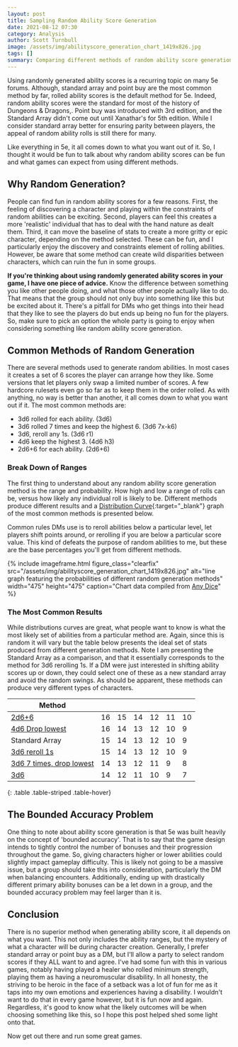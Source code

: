 ```yaml
---
layout: post
title: Sampling Random Ability Score Generation
date: 2021-08-12 07:30
category: Analysis
author: Scott Turnbull
image: /assets/img/abilityscore_generation_chart_1419x826.jpg
tags: []
summary: Comparing different methods of random ability score generation in your 5th edition game.
---
```


Using randomly generated ability scores is a recurring topic on many 5e forums. Although, standard array and point buy are the most common method by far, rolled ability scores is the default method for 5e. Indeed, random ability scores were the standard for most of the history of Dungeons & Dragons,. Point buy was introduced with 3rd edition, and the Standard Array didn't come out until Xanathar's for 5th edition. While I consider standard array better for ensuring parity between players, the appeal of random ability rolls is still there for many.

Like everything in 5e, it all comes down to what you want out of it.  So, I thought it would be fun to talk about why random ability scores can be fun and what games can expect from using different methods. 

## Why Random Generation?
People can find fun in random ability scores for a few reasons. First, the feeling of discovering a character and playing within the constraints of random abilities can be exciting.  Second, players can feel this creates a more 'realistic' individual that has to deal with the hand nature as dealt them. Third, it can move the baseline of stats to create a more gritty or epic character, depending on the method selected. These can be fun, and I particularly enjoy the discovery and constraints element of rolling abilities. However, be aware that some method can create wild disparities between characters, which can ruin the fun in some groups.

**If you're thinking about using randomly generated ability scores in your game, I have one piece of advice.** Know the difference between something you like other people doing, and what those other people actually like to do. That means that the group should not only buy into something like this but be excited about it. There's a pitfall for DMs who get things into their head that they like to see the players do but ends up being no fun for the players. So, make sure to pick an option the whole party is going to enjoy when considering something like random ability score generation.

## Common Methods of Random Generation

There are several methods used to generate random abilities.  In most cases it creates a set of 6 scores the player can arrange how they like. Some versions that let players only swap a limited number of scores. A few hardcore rulesets even go so far as to keep them in the order rolled. As with anything, no way is better than another, it all comes down to what you want out if it. The most common methods are:

* 3d6 rolled for each ability. (3d6)
* 3d6 rolled 7 times and keep the highest 6. (3d6 7x-k6)
* 3d6, reroll any 1s. (3d6 r1)
* 4d6 keep the highest 3. (4d6 h3)
* 2d6+6 for each ability. (2d6+6)

### Break Down of Ranges

The first thing to understand about any random ability score generation method is the range and probability. How high and low a range of rolls can be, versus how likely any individual roll is likely to be.  Different methods produce different results and a [Distribution Curve](https://anydice.com/program/237f0){:target="_blank"} graph of the most common methods is presented below.

Common rules DMs use is to reroll abilities below a particular level, let players shift points around, or rerolling if you are below a particular score value. This kind of defeats the purpose of random abilities to me, but these are the base percentages you'll get from different methods.

{% include imageframe.html
  figure_class="clearfix"
  src="/assets/img/abilityscore_generation_chart_1419x826.jpg"
  alt="line graph featuring the probabilities of different random generation methods"
  width="475" height="475"
  caption="Chart data compiled from <a href='https://anydice.com/program/237f0' target='_blank'>Any Dice</a>"
 %}

### The Most Common Results

While distributions curves are great, what people want to know is what the most likely set of abilities from a particular method are.  Again, since this is random it will vary but the table below presents the ideal set of stats produced from different generation methods.  Note I am presenting the Standard Array as a comparison, and that it essentially corresponds to the method for 3d6 rerolling 1s.  If a DM were just interested in shifting ability scores up or down, they could select one of these as a new standard array and avoid the random swings.  As should be apparent, these methods can produce very different types of characters.

| Method         |    |    |    |    |    |    |
| -------------- | -- | -- | -- | -- | -- | -- |
| [2d6+6](https://anydice.com/program/237f7)        | 16 | 15 | 14 | 12 | 11 | 10 |
| [4d6 Drop lowest](https://anydice.com/program/237f6)   | 16 | 14 | 13 | 12 | 10 | 9  |
| Standard Array | 15 | 14 | 13 | 12 | 10 | 9  |
| [3d6 reroll 1s](https://anydice.com/program/237f4)  | 15 | 14 | 13 | 12 | 10 | 9  |
| [3d6 7 times, drop lowest](https://anydice.com/program/237f5)    | 14 | 13 | 12 | 11 | 9  | 8  |
| [3d6](https://anydice.com/program/237f3)           | 14 | 12 | 11 | 10 | 9  | 7  |
{: .table .table-striped .table-hover}

## The Bounded Accuracy Problem
One thing to note about ability score generation is that 5e was built heavily on the concept of 'bounded accuracy'. That is to say that the game design intends to tightly control the number of bonuses and their progression throughout the game.  So, giving characters higher or lower abilities could slightly impact gameplay difficulty. This is likely not going to be a massive issue, but a group should take this into consideration, particularly the DM when balancing encounters.  Additionally, ending up with drastically different primary ability bonuses can be a let down in a group, and the bounded accuracy problem may feel larger than it is.

## Conclusion
There is no superior method when generating ability score, it all depends on what you want.  This not only includes the ability ranges, but the mystery of what a character will be during character creation.  Generally, I prefer standard array or point buy as a DM, but I'll allow a party to select random scores if they ALL want to and agree.  I've had some fun with this in various games, notably having played a healer who rolled minimum strength, playing them as having a neuromuscular disability.  In all honesty, the striving to be heroic in the face of a setback was a lot of fun for me as it taps into my own emotions and experiences having a disability. I wouldn't want to do that in every game however, but it is fun now and again.  Regardless, it's good to know what the likely outcomes will be when choosing something like this, so I hope this post helped shed some light onto that.

Now get out there and run some great games.
